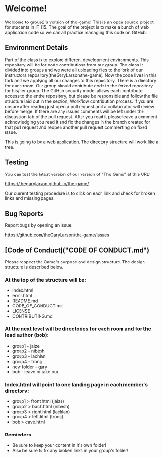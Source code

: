 # Welcome!

Welcome to group2's version of the-game! This is an open source project for students in IT 115. The goal of the project is to make a bunch of web application code so we can all practice managing this code on GitHub. 

## Environment Details

Part of the class is to explore different development environments. This repository will be for code contributions from our group. The class is divided into groups and we were all uploading files to the fork of our instructors repository(theGaryLarson/the-game). Now the code lives in this fork and we applying all our changes to this repository.
There is a directory for each room. Our group should  contribute code to the forked repository for his/her group. The GitHub security model allows each contributor access to the entire repository, but please be responsible and follow the file structure laid out in the section, Workflow contribution process. If you are unsure after reading just open a pull request and a collaborator will review before merge. If there are any issues comments will be left under the discussion tab of the pull request. After you read it please leave a comment acknowledging you read it and fix the changes in the branch created for that pull request and reopen another pull request commenting on fixed issue.

This is going to be a web application. The directory structure will work like a tree.

## Testing

You can test the latest version of our version of "The Game" at this URL:

https://thegarylarson.github.io/the-game/

Our current testing procedure is to click on each link and check for broken links and missing pages. 

## Bug Reports

Report bugs by opening an issue:

https://github.com/theGaryLarson/the-game/issues

## [Code of Conduct]("CODE OF CONDUCT.md")

Please respect the Game's purpose and design structure. The design structure is described below. 

### At the top of the structure will be:

* index.html
* error.html
* README.md
* CODE_OF_CONDUCT.md
* LICENSE
* CONTRIBUTING.md

### At the next level will be directories for each room and for the lead author (bob):

* group1 - jaize
* group2 - nibesh
* group3 - lachlan
* group4 - trong
* new folder - gary
* bob - leave or take out.

### Index.html will point to one landing page in each member's directory:

* group1 > front.html (jaize)
* group2 > back.html  (nibesh)
* group3 > right.html (lachlan)
* group4 > left.html  (trong)
* bob > cave.html

### Reminders

* Be sure to keep your content in it's own folder!
* Also be sure to fix any broken links in your group's folder!


